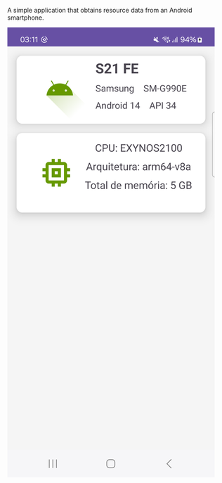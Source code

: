A simple application that obtains resource data from an Android smartphone.

<img src="./Screenshot.png" alt="Screenshot" />